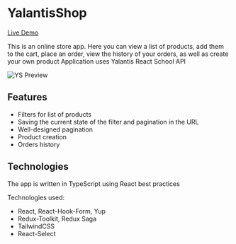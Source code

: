 # YalantisShop 
[Live Demo](https://yalantis-shop.netlify.app/)

This is an online store app. Here you can view a list of products, add them to the cart, place an order, view the history of your orders, as well as create your own product
Application uses Yalantis React School API

![YS Preview](https://i.ibb.co/5FcqxJH/yalantis-shop-netlify-app.png)

## Features

- Filters for list of products
- Saving the current state of the filter and pagination in the URL
- Well-designed pagination
- Product creation
- Orders history

## Technologies

The app is written in TypeScript using React best practices

Technologies used: 
- React, React-Hook-Form, Yup
- Redux-Toolkit, Redux Saga
- TailwindCSS
- React-Select
